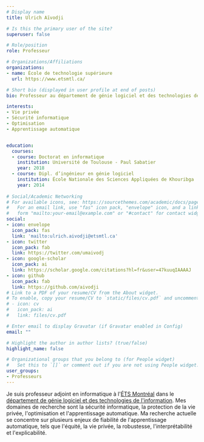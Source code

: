 ```yaml
---
# Display name
title: Ulrich Aïvodji

# Is this the primary user of the site?
superuser: false

# Role/position
role: Professeur

# Organizations/Affiliations
organizations:
- name: École de technologie supérieure
  url: https://www.etsmtl.ca/

# Short bio (displayed in user profile at end of posts)
bio: Professeur au département de génie logiciel et des technologies de l'information à l'École de technologie supérieure de Montréal.

interests:
- Vie privée
- Sécurité informatique
- Optimisation
- Apprentissage automatique


education:
  courses:
  - course: Doctorat en informatique
    institution: Université de Toulouse - Paul Sabatier 
    year: 2018
  - course: Dipl. d’ingénieur en génie logiciel
    institution: École Nationale des Sciences Appliquées de Khouribga
    year: 2014
  
# Social/Academic Networking
# For available icons, see: https://sourcethemes.com/academic/docs/page-builder/#icons
#   For an email link, use "fas" icon pack, "envelope" icon, and a link in the
#   form "mailto:your-email@example.com" or "#contact" for contact widget.
social:
- icon: envelope
  icon_pack: fas
  link: 'mailto:ulrich.aivodji@etsmtl.ca'
- icon: twitter
  icon_pack: fab
  link: https://twitter.com/umaivodj
- icon: google-scholar
  icon_pack: ai
  link: https://scholar.google.com/citations?hl=fr&user=47kuuqIAAAAJ
- icon: github
  icon_pack: fab
  link: https://github.com/aivodji
# Link to a PDF of your resume/CV from the About widget.
# To enable, copy your resume/CV to `static/files/cv.pdf` and uncomment the lines below.
# - icon: cv
#   icon_pack: ai
#   link: files/cv.pdf

# Enter email to display Gravatar (if Gravatar enabled in Config)
email: ""

# Highlight the author in author lists? (true/false)
highlight_name: false

# Organizational groups that you belong to (for People widget)
#   Set this to `[]` or comment out if you are not using People widget.
user_groups:
- Professeurs
---
```


Je suis professeur adjoint en informatique à l'[ÉTS Montréal](https://www.etsmtl.ca/) dans le [département de génie logiciel et des technologies de l'information](https://www.etsmtl.ca/ets/gouvernance/decanats-et-departements/departement-genie-logiciel-ti). Mes domaines de recherche sont la sécurité informatique, la protection de la vie privée, l'optimisation et l'apprentissage automatique. Ma recherche actuelle se concentre sur plusieurs enjeux de fiabilité de l'apprentissage automatique, tels que l'équité, la vie privée, la robustesse, l'interprétabilité et l'explicabilité.
